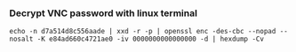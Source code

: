 ### Decrypt VNC password with linux terminal

```
echo -n d7a514d8c556aade | xxd -r -p | openssl enc -des-cbc --nopad --nosalt -K e84ad660c4721ae0 -iv 0000000000000000 -d | hexdump -Cv
```
